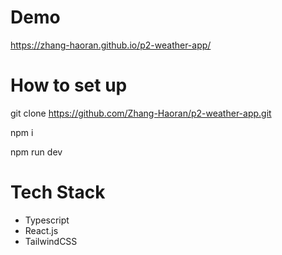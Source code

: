 # Demo
https://zhang-haoran.github.io/p2-weather-app/

# How to set up

git clone https://github.com/Zhang-Haoran/p2-weather-app.git

npm i

npm run dev

# Tech Stack

- Typescript
- React.js
- TailwindCSS
